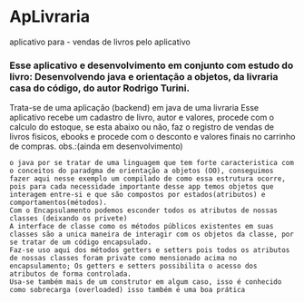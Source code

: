 # ApLivraria
aplicativo para - vendas de livros pelo aplicativo


### Esse aplicativo e desenvolvimento em conjunto com estudo do livro: Desenvolvendo java e orientação a objetos, da livraria casa do código, do autor Rodrigo Turini.


Trata-se de uma aplicação (backend) em java de uma livraria
    Esse aplicativo recebe um cadastro de livro, autor e valores, procede com o calculo do estoque, se esta abaixo ou não, faz o registro de vendas de livros fisicos, ebooks e       procede com o desconto e valores finais no carrinho de compras. obs.:(ainda em desenvolvimento)
    
    
    
    o java por se tratar de uma linguagem que tem forte caracteristica com o conceitos do paradgma de orientação a objetos (OO), conseguimos fazer aqui nesse exemplo um compilado de como essa estrutura ocorre, pois para cada necessidade importante desse app temos objetos que interagem entre-si e que são compostos por estados(atributos) e comportamentos(métodos).
    Com o Encapsulamento podemos esconder todos os atributos de nossas classes (deixando os privete) 
    A interface de classe como os métodos públicos existentes em suas classes são a unica maneira de interagir com os objetos da classe, por se tratar de um código encapsulado.
    Faz-se uso aqui dos métodos getters e setters pois todos os atributos de nossas classes foram private como mensionado acima no encapsulamento; Os getters e setters possibilita o acesso dos atributos de forma controlada.
    Usa-se também mais de um construtor em algum caso, isso é conhecido como sobrecarga (overloaded) isso também é uma boa prática 
